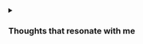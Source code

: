 <details>
  <summary><h3>Thoughts that resonate with me</h3></summary>
  <br>

> **"Optimism is your moral duty."**
>
> — inspired by Karl Popper's [_The Open Society and Its Enemies_](https://en.wikipedia.org/wiki/The_Open_Society_and_Its_Enemies), Volume 1, Chapter 10)

<br>

> **"Man has a large capacity for effort. In fact it is so much greater than we think it is that few ever reach this capacity. We should value the faculty of knowing what we ought to do and having the will to do it. Knowing is easy; it is the doing that is difficult. The critical issue is not what we know but what we do with what we know. The great end of life is not knowledge, but action. I believe that it is the duty of each of us to act as if the fate of the world depended on him ... we must live for the future, not for our own comfort or success."**  
>
> — [Admiral Hyman G. Rickover](https://en.wikipedia.org/wiki/Hyman_G._Rickover) (attributed, via [Sam Altman](https://blog.samaltman.com/rickover))
</details>
